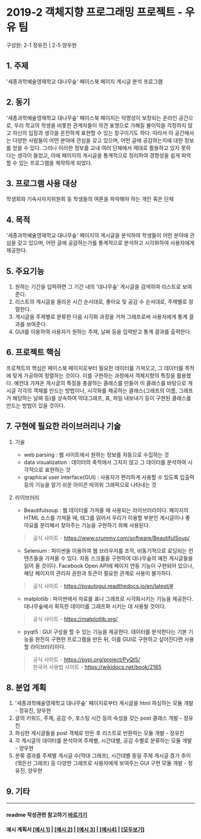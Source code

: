 # 2019-2 객체지향 프로그래밍 프로젝트 - **우유 팀**
구성원: 2-1 정유진 | 2-5 양우현

## 1. 주제
'세종과학예술영재학교 대나무숲' 페이스북 페이지 게시글 분석 프로그램

## 2. 동기
'세종과학예술영재학교 대나무숲' 페이스북 페이지는 익명성이 보장되는 온라인 공간으로,
우리 학교의 학생을 비롯한 관계자들이 의견 표명으로 가해질 불이익을 걱정하지 않고
자신의 입장과 생각을 온전하게 표현할 수 있는 창구이기도 하다.
따라서 이 공간에서는 다양한 사람들이 어떤 분야에 관심을 갖고 있으며, 어떤 글에 공감하는지에 대한 정보를 얻을 수 있다.
그러나 이러한 정보를 교내 여러 단체에서 제대로 활용하고 있지 못하다는 생각이 들었고,
이에 페이지의 게시글을 통계적으로 정리하여 경향성을 쉽게 파악할 수 있는 프로그램을 제작하게 되었다.

## 3. 프로그램 사용 대상
학생회와 기숙사자치위원회 등 학생들의 여론을 파악해야 하는 개인 혹은 단체

## 4. 목적
'세종과학예술영재학교 대나무숲' 페이지의 게시글을 분석하여 학생들이 어떤 분야에 관심을 갖고 있으며,
어떤 글에 공감하는가를 통계적으로 분석하고 시각화하여 사용자에게 제공한다.

## 5. 주요기능
1. 원하는 기간을 입력하면 그 기간 내의 '대나무숲' 게시글을 검색하여 리스트로 보여준다.
2. 리스트의 게시글을 올라온 시간 순서대로, 좋아요 및 공감 수 순서대로, 주제별로 정렬한다.
3. 게시글을 주제별로 분류한 다음 시각화 과정을 거쳐 그래프로써 사용자에게 통계 결과를 보여준다.
4. GUI를 이용하여 사용자가 원하는 주제, 날짜 등을 입력받고 통계 결과를 출력한다.

## 6. 프로젝트 핵심
프로젝트의 핵심은 페이스북 페이지로부터 필요한 데이터를 가져오고, 그 데이터를 목적에 맞게 가공하여 정렬하는 것이다.
이를 구현하는 과정에서 객체지향의 특징을 활용했다.
예컨대 가져온 게시글의 특징을 총괄하는 클래스를 만들어 이 클래스를 바탕으로 게시글 각각의 객체를 만드는 방법이나,
시각화를 제공하는 클래스(그래프의 이름, 그래프가 해당하는 날짜 등)를 상속하여
막대그래프, 표, 파일 내보내기 등이 구현된 클래스를 만드는 방법이 있을 것이다.


## 7. 구현에 필요한 라이브러리나 기술
1. 기술
    - web parsing : 웹 사이트에서 원하는 정보를 자동으로 수집하는 것
    - data visualization : 데이터의 축적에서 그치지 않고 그 데이터를 분석하여 시각적으로 표현하는 것
    - graphical user interface(GUI) : 사용자가 편리하게 사용할 수 있도록 입출력 등의 기능을 알기 쉬운 아이콘 따의위 그래픽으로 나타내는 것
2. 라이브러리
    - Beautifulsoup : 웹 데이터를 가져올 때 사용되는 라이브러리이다. 페이지의 HTML 소스를 가져올 때,
    태그를 읽어서 우리가 이용할 부분인 게시글이나 좋아요를 분리해서 찾아주는 기능을 구현하기 위해 사용된다.
    > &nbsp;&nbsp;공식 사이트 - https://www.crummy.com/software/BeautifulSoup/

    - Selenium : 파이썬을 이용하여 웹 브라우저를 조작, 비동기적으로 로딩되는 컨텐츠들을 가져올 수 있다.
    자동 스크롤을 구현하여 대나무숲의 예전 게시글들을 읽어 올 것이다.
    Facebook Open API에 페이지 연동 기능이 구현되어 있으나,
    해당 페이지의 관리자 권한과 토큰이 필요한 관계로 사용이 불가하다.
    > &nbsp;&nbsp;공식 사이트 - https://pyautogui.readthedocs.io/en/latest/#

    - matplotlib : 파이썬에서 자료를 표나 그래프로 시각화시키는 기능을 제공한다.
    대나무숲에서 획득한 데이터를 그래프화 시키는 데 사용될 것이다.
    > &nbsp;&nbsp;공식 사이트 - https://matplotlib.org/

    - pyqt5 : GUI 구성을 할 수 있는 기능을 제공한다. 데이터를 분석한다는 기본 기능을 완전히 구현한 프로그램을 만든 뒤,
    이를 GUI로 구현하고 싶어진다면 사용할 라이브러리이다.
    > &nbsp;&nbsp;공식 사이트 - https://pypi.org/project/PyQt5/  
    &nbsp;&nbsp;한국어 사용법 사이트 - https://wikidocs.net/book/2165

## 8. **분업 계획**
1. '세종과학예술영재학교 대나무숲' 페이지로부터 게시글을 html 파싱하는 모듈 개발 - 정유진, 양우현
2. 글의 키워드, 주제, 공감 수, 포스팅 시간 등의 속성을 갖는 post 클래스 개발 - 정유진
3. 파싱한 게시글들을 post 객체로 만든 후 리스트로 반환하는 모듈 개발 - 정유진
4. 각 게시글의 데이터를 분석하여 주제별, 시간대별, 공감 수별로 분류하는 모듈 개발 - 양우현
5. 분류 결과를 주제별 게시글 수(막대 그래프), 시간대별 동일 주제 게시글 증가 추이(꺾은선 그래프) 등
다양한 그래프로 사용자에게 보여주는 GUI 구현 모듈 개발 - 정유진, 양우현

## 9. 기타

<hr>

#### readme 작성관련 참고하기 [바로가기](https://heropy.blog/2017/09/30/markdown/)

#### 예시 계획서 [[예시 1]](https://docs.google.com/document/d/1hcuGhTtmiTUxuBtr3O6ffrSMahKNhEj33woE02V-84U/edit?usp=sharing) | [[예시 2]](https://docs.google.com/document/d/1FmxTZvmrroOW4uZ34Xfyyk9ejrQNx6gtsB6k7zOvHYE/edit?usp=sharing) | [[예시 3]](https://github.com/goldmango328/2018-OOP-Python-Light) | [[예시4]](https://github.com/ssy05468/2018-OOP-Python-lightbulb) | [[모두보기]](https://github.com/kadragon/oop_project_ex/network/members)
